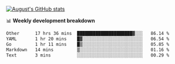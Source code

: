 
[![August's GitHub stats](https://github-readme-stats.vercel.app/api?username=zou-weidong&show_icons=true&theme=radical)](https://github.com/zou-weidong)


📊 **Weekly development breakdown**
<!--START_SECTION:waka-->

```txt
Other      17 hrs 36 mins  █████████████████████▓░░░   86.14 %
YAML       1 hr 20 mins    █▓░░░░░░░░░░░░░░░░░░░░░░░   06.54 %
Go         1 hr 11 mins    █▒░░░░░░░░░░░░░░░░░░░░░░░   05.85 %
Markdown   14 mins         ▒░░░░░░░░░░░░░░░░░░░░░░░░   01.16 %
Text       3 mins          ░░░░░░░░░░░░░░░░░░░░░░░░░   00.29 %
```

<!--END_SECTION:waka-->
